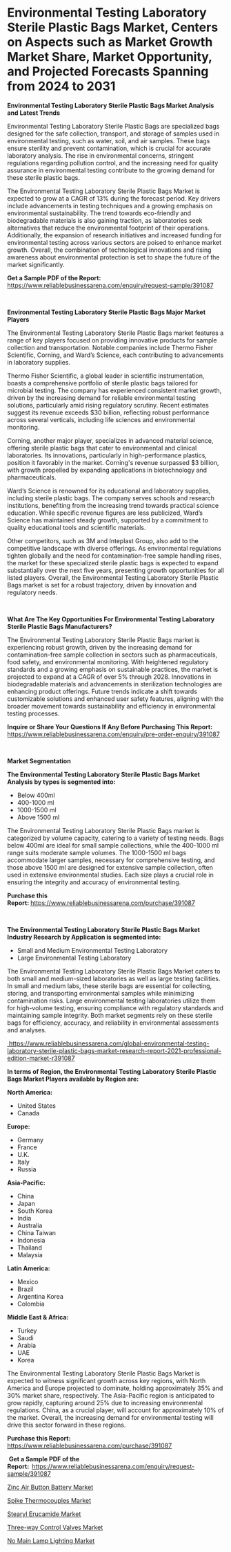 <p><h1>Environmental Testing Laboratory Sterile Plastic Bags Market, Centers on Aspects such as Market Growth Market Share, Market Opportunity, and Projected Forecasts Spanning from 2024 to 2031</h1></p><p><strong>Environmental Testing Laboratory Sterile Plastic Bags Market Analysis and Latest Trends</strong></p>
<p><p>Environmental Testing Laboratory Sterile Plastic Bags are specialized bags designed for the safe collection, transport, and storage of samples used in environmental testing, such as water, soil, and air samples. These bags ensure sterility and prevent contamination, which is crucial for accurate laboratory analysis. The rise in environmental concerns, stringent regulations regarding pollution control, and the increasing need for quality assurance in environmental testing contribute to the growing demand for these sterile plastic bags.</p><p>The Environmental Testing Laboratory Sterile Plastic Bags Market is expected to grow at a CAGR of 13% during the forecast period. Key drivers include advancements in testing techniques and a growing emphasis on environmental sustainability. The trend towards eco-friendly and biodegradable materials is also gaining traction, as laboratories seek alternatives that reduce the environmental footprint of their operations. Additionally, the expansion of research initiatives and increased funding for environmental testing across various sectors are poised to enhance market growth. Overall, the combination of technological innovations and rising awareness about environmental protection is set to shape the future of the market significantly.</p></p>
<p><strong>Get a Sample PDF of the Report:&nbsp;</strong> <a href="https://www.reliablebusinessarena.com/enquiry/request-sample/391087?utm_campaign=1729&utm_medium=2&utm_source=Github&utm_content=ia&utm_term=26102024&utm_id=environmental-testing-laboratory-sterile-plastic-bags">https://www.reliablebusinessarena.com/enquiry/request-sample/391087</a></p>
<p>&nbsp;</p>
<p><strong>Environmental Testing Laboratory Sterile Plastic Bags Major Market Players</strong></p>
<p><p>The Environmental Testing Laboratory Sterile Plastic Bags market features a range of key players focused on providing innovative products for sample collection and transportation. Notable companies include Thermo Fisher Scientific, Corning, and Ward’s Science, each contributing to advancements in laboratory supplies.</p><p>Thermo Fisher Scientific, a global leader in scientific instrumentation, boasts a comprehensive portfolio of sterile plastic bags tailored for microbial testing. The company has experienced consistent market growth, driven by the increasing demand for reliable environmental testing solutions, particularly amid rising regulatory scrutiny. Recent estimates suggest its revenue exceeds $30 billion, reflecting robust performance across several verticals, including life sciences and environmental monitoring.</p><p>Corning, another major player, specializes in advanced material science, offering sterile plastic bags that cater to environmental and clinical laboratories. Its innovations, particularly in high-performance plastics, position it favorably in the market. Corning's revenue surpassed $3 billion, with growth propelled by expanding applications in biotechnology and pharmaceuticals.</p><p>Ward’s Science is renowned for its educational and laboratory supplies, including sterile plastic bags. The company serves schools and research institutions, benefiting from the increasing trend towards practical science education. While specific revenue figures are less publicized, Ward’s Science has maintained steady growth, supported by a commitment to quality educational tools and scientific materials.</p><p>Other competitors, such as 3M and Inteplast Group, also add to the competitive landscape with diverse offerings. As environmental regulations tighten globally and the need for contamination-free sample handling rises, the market for these specialized sterile plastic bags is expected to expand substantially over the next five years, presenting growth opportunities for all listed players. Overall, the Environmental Testing Laboratory Sterile Plastic Bags market is set for a robust trajectory, driven by innovation and regulatory needs.</p></p>
<p>&nbsp;</p>
<p><strong>What Are The Key Opportunities For Environmental Testing Laboratory Sterile Plastic Bags Manufacturers?</strong></p>
<p><p>The Environmental Testing Laboratory Sterile Plastic Bags market is experiencing robust growth, driven by the increasing demand for contamination-free sample collection in sectors such as pharmaceuticals, food safety, and environmental monitoring. With heightened regulatory standards and a growing emphasis on sustainable practices, the market is projected to expand at a CAGR of over 5% through 2028. Innovations in biodegradable materials and advancements in sterilization technologies are enhancing product offerings. Future trends indicate a shift towards customizable solutions and enhanced user safety features, aligning with the broader movement towards sustainability and efficiency in environmental testing processes.</p></p>
<p><strong>Inquire or Share Your Questions If Any Before Purchasing This Report:</strong> <a href="https://www.reliablebusinessarena.com/enquiry/pre-order-enquiry/391087?utm_campaign=1729&utm_medium=2&utm_source=Github&utm_content=ia&utm_term=26102024&utm_id=environmental-testing-laboratory-sterile-plastic-bags">https://www.reliablebusinessarena.com/enquiry/pre-order-enquiry/391087</a></p>
<p>&nbsp;</p>
<p><strong>Market Segmentation</strong></p>
<p><strong>The Environmental Testing Laboratory Sterile Plastic Bags Market Analysis by types is segmented into:</strong></p>
<p><ul><li>Below 400ml</li><li>400-1000 ml</li><li>1000-1500 ml</li><li>Above 1500 ml</li></ul></p>
<p><p>The Environmental Testing Laboratory Sterile Plastic Bags market is categorized by volume capacity, catering to a variety of testing needs. Bags below 400ml are ideal for small sample collections, while the 400-1000 ml range suits moderate sample volumes. The 1000-1500 ml bags accommodate larger samples, necessary for comprehensive testing, and those above 1500 ml are designed for extensive sample collection, often used in extensive environmental studies. Each size plays a crucial role in ensuring the integrity and accuracy of environmental testing.</p></p>
<p><strong>Purchase this Report:&nbsp;</strong><a href="https://www.reliablebusinessarena.com/purchase/391087?utm_campaign=1729&utm_medium=2&utm_source=Github&utm_content=ia&utm_term=26102024&utm_id=environmental-testing-laboratory-sterile-plastic-bags">https://www.reliablebusinessarena.com/purchase/391087</a></p>
<p>&nbsp;</p>
<p><strong>The Environmental Testing Laboratory Sterile Plastic Bags Market Industry Research by Application is segmented into:</strong></p>
<p><ul><li>Small and Medium Environmental Testing Laboratory</li><li>Large Environmental Testing Laboratory</li></ul></p>
<p><p>The Environmental Testing Laboratory Sterile Plastic Bags Market caters to both small and medium-sized laboratories as well as large testing facilities. In small and medium labs, these sterile bags are essential for collecting, storing, and transporting environmental samples while minimizing contamination risks. Large environmental testing laboratories utilize them for high-volume testing, ensuring compliance with regulatory standards and maintaining sample integrity. Both market segments rely on these sterile bags for efficiency, accuracy, and reliability in environmental assessments and analyses.</p></p>
<p><a href="https://www.reliablebusinessarena.com/global-environmental-testing-laboratory-sterile-plastic-bags-market-research-report-2021-professional-edition-market-r391087?utm_campaign=1729&utm_medium=2&utm_source=Github&utm_content=ia&utm_term=26102024&utm_id=environmental-testing-laboratory-sterile-plastic-bags">&nbsp;https://www.reliablebusinessarena.com/global-environmental-testing-laboratory-sterile-plastic-bags-market-research-report-2021-professional-edition-market-r391087</a></p>
<p><strong>In terms of Region, the Environmental Testing Laboratory Sterile Plastic Bags Market Players available by Region are:</strong></p>
<p>
    <p> <strong> North America: </strong>
        <ul>
            <li>United States</li>
            <li>Canada</li>
        </ul>
        </p> 
    <p> <strong> Europe: </strong>
        <ul>
            <li>Germany</li>
            <li>France</li>
            <li>U.K.</li>
            <li>Italy</li>
            <li>Russia</li>
        </ul>
        </p> 
    <p> <strong> Asia-Pacific: </strong>
        <ul>
            <li>China</li>
            <li>Japan</li>
            <li>South Korea</li>
            <li>India</li>
            <li>Australia</li>
            <li>China Taiwan</li>
            <li>Indonesia</li>
            <li>Thailand</li>
            <li>Malaysia</li>
        </ul>
        </p> 
    <p> <strong> Latin America: </strong>
        <ul>
            <li>Mexico</li>
            <li>Brazil</li>
            <li>Argentina Korea</li>
            <li>Colombia</li>
        </ul>
        </p> 
    <p> <strong> Middle East & Africa: </strong>
        <ul>
            <li>Turkey</li>
            <li>Saudi</li>
            <li>Arabia</li>
            <li>UAE</li>
            <li>Korea</li>
        </ul>
    </p>
    </p>
<p><p>The Environmental Testing Laboratory Sterile Plastic Bags Market is expected to witness significant growth across key regions, with North America and Europe projected to dominate, holding approximately 35% and 30% market share, respectively. The Asia-Pacific region is anticipated to grow rapidly, capturing around 25% due to increasing environmental regulations. China, as a crucial player, will account for approximately 10% of the market. Overall, the increasing demand for environmental testing will drive this sector forward in these regions.</p></p>
<p><strong>Purchase this Report: </strong><a href="https://www.reliablebusinessarena.com/purchase/391087?utm_campaign=1729&utm_medium=2&utm_source=Github&utm_content=ia&utm_term=26102024&utm_id=environmental-testing-laboratory-sterile-plastic-bags">https://www.reliablebusinessarena.com/purchase/391087</a></p>
<p>&nbsp;<strong>Get a Sample PDF of the Report:&nbsp;&nbsp;</strong><a href="https://www.reliablebusinessarena.com/enquiry/request-sample/391087?utm_campaign=1729&utm_medium=2&utm_source=Github&utm_content=ia&utm_term=26102024&utm_id=environmental-testing-laboratory-sterile-plastic-bags">https://www.reliablebusinessarena.com/enquiry/request-sample/391087</a></p>
<p><strong></strong></p>
<p><p><a href="https://www.linkedin.com/pulse/key-drivers-zinc-air-button-battery-market-trends-future-jnv6c?utm_campaign=1729&utm_medium=2&utm_source=Github&utm_content=ia&utm_term=26102024&utm_id=environmental-testing-laboratory-sterile-plastic-bags">Zinc Air Button Battery Market</a></p><p><a href="https://www.linkedin.com/pulse/spike-thermocouples-momentum-charting-43-cagr-path-2024-2031-7gvhf?utm_campaign=1729&utm_medium=2&utm_source=Github&utm_content=ia&utm_term=26102024&utm_id=environmental-testing-laboratory-sterile-plastic-bags">Spike Thermocouples Market</a></p><p><a href="https://github.com/AnnDiaz698/Market-Research-Report-List-1/blob/main/stearyl-erucamide-market.md?utm_campaign=1729&utm_medium=2&utm_source=Github&utm_content=ia&utm_term=26102024&utm_id=environmental-testing-laboratory-sterile-plastic-bags">Stearyl Erucamide Market</a></p><p><a href="https://www.linkedin.com/pulse/three-way-control-valves-market-outlook-complete-industry-analysis-ufhle?utm_campaign=1729&utm_medium=2&utm_source=Github&utm_content=ia&utm_term=26102024&utm_id=environmental-testing-laboratory-sterile-plastic-bags">Three-way Control Valves Market</a></p><p><a href="https://www.linkedin.com/pulse/influencing-factors-main-lamp-lighting-market-insights-growth-fzqmc?utm_campaign=1729&utm_medium=2&utm_source=Github&utm_content=ia&utm_term=26102024&utm_id=environmental-testing-laboratory-sterile-plastic-bags">No Main Lamp Lighting Market</a></p></p>